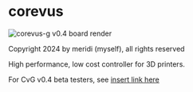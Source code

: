 # corevus

![corevus-g v0.4 board render](/assets/corevus-g-v0.4.png)

Copyright 2024 by meridi (myself), all rights reserved

High performance, low cost controller for 3D printers. 

For CvG v0.4 beta testers, see [insert link here]()
